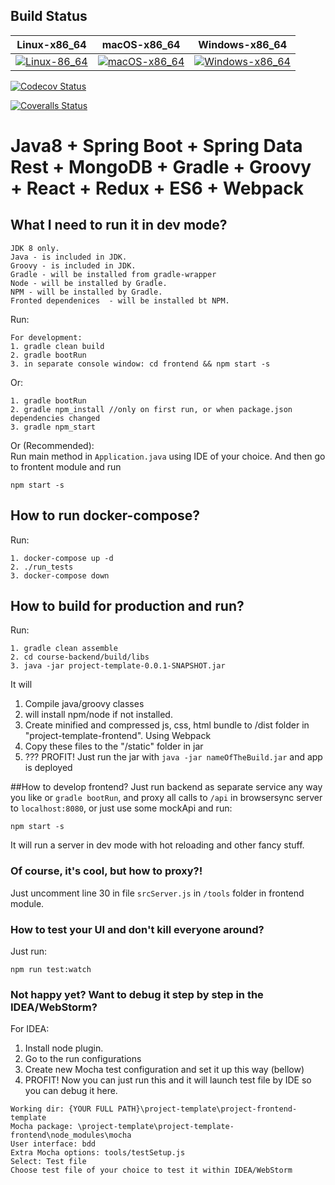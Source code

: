 ## Build Status

| Linux-x86_64            | macOS-x86_64             | Windows-x86_64            |
|-------------------------|--------------------------|---------------------------|
| [![Linux-86_64][1]][2]  | [![macOS-x86_64][1]][2]  | [![Windows-x86_64][3]][4] 

[1]: https://travis-ci.org/illichso/courses.svg?branch=master
[2]: https://travis-ci.org/illichso/courses
[3]: https://ci.appveyor.com/api/projects/status/57lmmhfrdryko12v/branch/master?svg=true
[4]: https://ci.appveyor.com/project/illichso/courses/branch/master

[![Codecov Status](https://codecov.io/gh/illichso/courses/branch/master/graph/badge.svg)](https://codecov.io/gh/illichso/courses)

[![Coveralls Status](https://coveralls.io/repos/github/illichso/courses/badge.svg?branch=master)](https://coveralls.io/github/illichso/courses?branch=master)


# Java8 + Spring Boot + Spring Data Rest + MongoDB + Gradle + Groovy + React + Redux + ES6 + Webpack

## What I need to run it in dev mode?
```
JDK 8 only.
Java - is included in JDK.
Groovy - is included in JDK.
Gradle - will be installed from gradle-wrapper
Node - will be installed by Gradle.
NPM - will be installed by Gradle.
Fronted dependenices  - will be installed bt NPM.
```

Run:

```
For development:
1. gradle clean build
2. gradle bootRun
3. in separate console window: cd frontend && npm start -s
```
Or: 
```
1. gradle bootRun
2. gradle npm_install //only on first run, or when package.json dependencies changed
3. gradle npm_start
```
Or (Recommended):  
Run main method in `Application.java` using IDE of your choice. And then go to frontent module and run
```
npm start -s
```

## How to run docker-compose?


Run:
```
1. docker-compose up -d
2. ./run_tests
3. docker-compose down
```

## How to build for production and run?
Run:
```
1. gradle clean assemble
2. cd course-backend/build/libs
3. java -jar project-template-0.0.1-SNAPSHOT.jar
```
It will
1. Compile java/groovy classes  
2. will install npm/node if not installed.
3. Create minified and compressed js, css, html bundle to /dist folder in "project-template-frontend". Using Webpack
4. Copy these files to the "/static" folder in jar
5. ??? PROFIT! Just run the jar with `java -jar nameOfTheBuild.jar`  and app is deployed

##How to develop frontend?
Just run backend as separate service any way you like or  `gradle bootRun`, and proxy all calls to `/api` in browsersync server to `localhost:8080`,
or just use some mockApi and run:
```
npm start -s
```
It will run a server in dev mode with hot reloading and other fancy stuff.

### Of course, it's cool, but how to proxy?!
Just uncomment line 30 in file `srcServer.js` in `/tools` folder in frontend module.

### How to test your UI and don't kill everyone around?
Just run:
```
npm run test:watch
```
### Not happy yet? Want to debug it step by step in the IDEA/WebStorm?  
For IDEA:
1. Install node plugin.
2. Go to the run configurations
3. Create new Mocha test configuration and set it up this way (bellow)
4. PROFIT! Now you can just run this and it will launch test file by IDE so you can debug it here.

```
Working dir: {YOUR FULL PATH}\project-template\project-frontend-template
Mocha package: \project-template\project-template-frontend\node_modules\mocha
User interface: bdd
Extra Mocha options: tools/testSetup.js
Select: Test file
Choose test file of your choice to test it within IDEA/WebStorm
```

